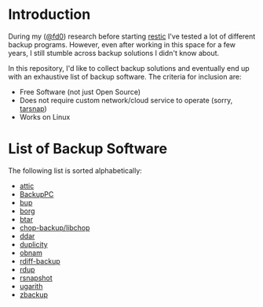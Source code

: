 Introduction
============

During my ([@fd0](https://github.com/fd0)) research before starting
[restic](https://restic.github.io) I've tested a lot of different backup
programs. However, even after working in this space for a few years, I still
stumble across backup solutions I didn't know about.

In this repository, I'd like to collect backup solutions and eventually end up
with an exhaustive list of backup software. The criteria for inclusion are:

 * Free Software (not just Open Source)
 * Does not require custom network/cloud service to operate (sorry,
   [tarsnap](http://www.tarsnap.com/))
 * Works on Linux

List of Backup Software
=======================

The following list is sorted alphabetically:

 * [attic](https://github.com/jborg/attic)
 * [BackupPC](http://backuppc.sourceforge.net/)
 * [bup](https://github.com/bup/bup)
 * [borg](https://github.com/borgbackup)
 * [btar](http://viric.name/cgi-bin/btar/)
 * [chop-backup/libchop](http://nongnu.org/libchop/)
 * [ddar](https://github.com/basak/ddar)
 * [duplicity](http://duplicity.nongnu.org/)
 * [obnam](http://obnam.org/)
 * [rdiff-backup](http://www.nongnu.org/rdiff-backup/)
 * [rdup](http://zbackup.org/)
 * [rsnapshot](http://rsnapshot.org/)
 * [ugarith](https://www.kitten-technologies.co.uk/project/ugarit/doc/trunk/README.wiki)
 * [zbackup](http://zbackup.org/)
